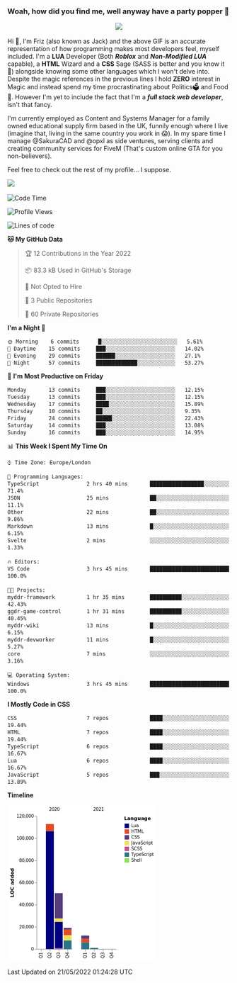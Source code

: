 ### Woah, how did you find me, well anyway have a party popper 🎉

<p align="center">
  <img  src="https://66.media.tumblr.com/d2766024a15e8c140bf20f314664eed2/d1615166bf58615c-d8/s400x600/aabc473a64edc43599d5345fd1e9e792d66ecc48.gifv">
</p>

Hi :wave:, I'm Friz (also known as Jack) and the above GIF is an accurate representation of how programming makes most developers feel, myself included. I'm a **LUA** Developer (Both ***Roblox*** and ***Non-Modified LUA*** capable), a **HTML** Wizard and a **CSS** Sage (SASS is better and you know it :pray:) alongside knowing some other languages which I won't delve into. Despite the magic references in the previous lines I hold **ZERO** interest in Magic and instead spend my time procrastinating about Politics🗳️ and Food🍔. However I'm yet to include the fact that I'm a ***full stack web developer***, isn't that fancy.

I'm currently employed as Content and Systems Manager for a family owned educational supply firm based in the UK, funnily enough where I live (imagine that, living in the same country you work in 😱). In my spare time I manage @SakuraCAD and @opxl as side ventures, serving clients and creating community services for FiveM (That's custom online GTA for you non-believers).

Feel free to check out the rest of my profile... I suppose.

<a href="https://github.com/anuraghazra/github-readme-stats">
  <img  src="https://github-readme-stats.vercel.app/api?username=JackOPXL&count_private=true&show_icons=true&theme=tokyonight" />
</a>



<!--START_SECTION:waka-->
![Code Time](http://img.shields.io/badge/Code%20Time-0%20secs-blue)

![Profile Views](http://img.shields.io/badge/Profile%20Views-0-blue)

![Lines of code](https://img.shields.io/badge/From%20Hello%20World%20I%27ve%20Written-190%20Thousand%20lines%20of%20code-blue)

**🐱 My GitHub Data** 

> 🏆 12 Contributions in the Year 2022
 > 
> 📦 83.3 kB Used in GitHub's Storage 
 > 
> 🚫 Not Opted to Hire
 > 
> 📜 3 Public Repositories 
 > 
> 🔑 60 Private Repositories  
 > 
**I'm a Night 🦉** 

```text
🌞 Morning    6 commits      █░░░░░░░░░░░░░░░░░░░░░░░░   5.61% 
🌆 Daytime    15 commits     ███░░░░░░░░░░░░░░░░░░░░░░   14.02% 
🌃 Evening    29 commits     ██████░░░░░░░░░░░░░░░░░░░   27.1% 
🌙 Night      57 commits     █████████████░░░░░░░░░░░░   53.27%

```
📅 **I'm Most Productive on Friday** 

```text
Monday       13 commits     ███░░░░░░░░░░░░░░░░░░░░░░   12.15% 
Tuesday      13 commits     ███░░░░░░░░░░░░░░░░░░░░░░   12.15% 
Wednesday    17 commits     ████░░░░░░░░░░░░░░░░░░░░░   15.89% 
Thursday     10 commits     ██░░░░░░░░░░░░░░░░░░░░░░░   9.35% 
Friday       24 commits     █████░░░░░░░░░░░░░░░░░░░░   22.43% 
Saturday     14 commits     ███░░░░░░░░░░░░░░░░░░░░░░   13.08% 
Sunday       16 commits     ███░░░░░░░░░░░░░░░░░░░░░░   14.95%

```


📊 **This Week I Spent My Time On** 

```text
⌚︎ Time Zone: Europe/London

💬 Programming Languages: 
TypeScript               2 hrs 40 mins       █████████████████░░░░░░░░   71.4% 
JSON                     25 mins             ██░░░░░░░░░░░░░░░░░░░░░░░   11.1% 
Other                    22 mins             ██░░░░░░░░░░░░░░░░░░░░░░░   9.86% 
Markdown                 13 mins             █░░░░░░░░░░░░░░░░░░░░░░░░   6.15% 
Svelte                   2 mins              ░░░░░░░░░░░░░░░░░░░░░░░░░   1.33%

🔥 Editors: 
VS Code                  3 hrs 45 mins       █████████████████████████   100.0%

🐱‍💻 Projects: 
myddr-framework          1 hr 35 mins        ██████████░░░░░░░░░░░░░░░   42.43% 
ggdr-game-control        1 hr 31 mins        ██████████░░░░░░░░░░░░░░░   40.45% 
myddr-wiki               13 mins             █░░░░░░░░░░░░░░░░░░░░░░░░   6.15% 
myddr-devworker          11 mins             █░░░░░░░░░░░░░░░░░░░░░░░░   5.27% 
core                     7 mins              ░░░░░░░░░░░░░░░░░░░░░░░░░   3.16%

💻 Operating System: 
Windows                  3 hrs 45 mins       █████████████████████████   100.0%

```

**I Mostly Code in CSS** 

```text
CSS                      7 repos             ████░░░░░░░░░░░░░░░░░░░░░   19.44% 
HTML                     7 repos             ████░░░░░░░░░░░░░░░░░░░░░   19.44% 
TypeScript               6 repos             ████░░░░░░░░░░░░░░░░░░░░░   16.67% 
Lua                      6 repos             ████░░░░░░░░░░░░░░░░░░░░░   16.67% 
JavaScript               5 repos             ███░░░░░░░░░░░░░░░░░░░░░░   13.89%

```


**Timeline**

![Chart not found](https://raw.githubusercontent.com/JackOPXL/JackOPXL/master/charts/bar_graph.png) 


 Last Updated on 21/05/2022 01:24:28 UTC
<!--END_SECTION:waka-->

